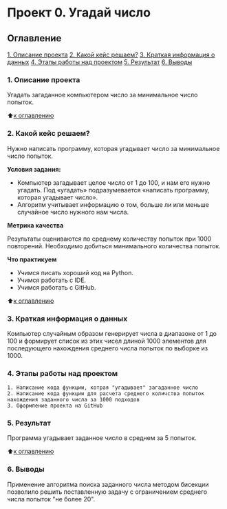 # Проект 0. Угадай число

## Оглавление
[1. Описание проекта](https://github.com/IShinkarev/sf_data_sience/tree/main/Project_0/README.md#Описание-проекта)
[2. Какой кейс решаем?](https://github.com/IShinkarev/sf_data_sience/tree/main/Project_0/README.md#Какой-кейс-решаем)
[3. Краткая информация о данных](https://github.com/IShinkarev/sf_data_sience/tree/main/Project_0/README.md#Краткая-информация-о-данных)
[4. Этапы работы над проектом](https://github.com/IShinkarev/sf_data_sience/tree/main/Project_0/README.md#Выводы)
[5. Результат](https://github.com/IShinkarev/sf_data_sience/tree/main/Project_0/README.md#Результат)
[6. Выводы](https://github.com/IShinkarev/sf_data_sience/tree/main/Project_0/README.md#Выводы)

### 1. Описание проекта
Угадать загаданное компьютером число за минимальное число попыток.

:arrow_up:[к оглавлению](https://github.com/IShinkarev/sf_data_sience/tree/main/Project_0/README.md#Оглавление)

### 2. Какой кейс решаем?
Нужно написать программу, которая угадывает число за минимальное число попыток.

**Условия задания:**

- Компьютер загадывает целое число от 1 до 100, и нам его нужно угадать. Под «угадать» подразумевается «написать программу, которая угадывает число».
- Алгоритм учитывает информацию о том, больше ли или меньше случайное число нужного нам числа.

**Метрика качества**

Результаты оцениваются по среднему количеству попыток при 1000 повторений. Необходимо добиться минимального количества попыток.

**Что практикуем**

- Учимся писать хороший код на Python.
- Учимся работать с IDE.
- Учимся работать с GitHub.

:arrow_up:[к оглавлению](https://github.com/IShinkarev/sf_data_sience/tree/main/Project_0/README.md#Оглавление)

### 3. Краткая информация о данных

Компьютер случайным образом генерирует числа в диапазоне от 1 до 100 и формирует список из этих чисел длиной 1000 элементов для последующего нахождения среднего числа попыток по выборке из 1000.

### 4. Этапы работы над проектом

    1. Написание кода функции, котрая "угадывает" загаданное число
    2. Написание кода функции для расчета среднего количства попыток нахождения заданного числа за 1000 подходов
    3. Оформление проекта на GitHub

### 5. Результат

Программа угадывает заданное число в среднем за 5 попыток.  

:arrow_up:[к оглавлению](https://github.com/IShinkarev/sf_data_sience/tree/main/Project_0/README.md#Оглавление)

### 6. Выводы

Применение алгоритма поиска заданного числа методом бисекции позволило решить поставленную задачу с ограничением среднего числа попыток "не более 20". 